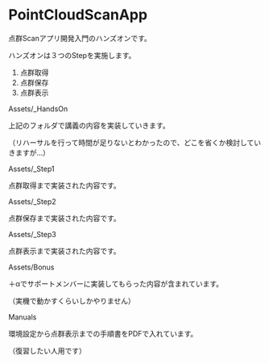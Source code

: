 # PointCloudScanApp
点群Scanアプリ開発入門のハンズオンです。

ハンズオンは３つのStepを実施します。

1. 点群取得
2. 点群保存
3. 点群表示

Assets/_HandsOn

上記のフォルダで講義の内容を実装していきます。

（リハーサルを行って時間が足りないとわかったので、どこを省くか検討していきますが…）



Assets/_Step1

点群取得まで実装された内容です。



Assets/_Step2

点群保存まで実装された内容です。



Assets/_Step3

点群表示まで実装された内容です。



Assets/Bonus

＋αでサポートメンバーに実装してもらった内容が含まれています。

（実機で動かすくらいしかやりません）



Manuals

環境設定から点群表示までの手順書をPDFで入れています。

（復習したい人用です）


